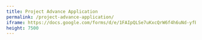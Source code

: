 ```yaml
---
title: Project Advance Application
permalink: /project-advance-application/
iframe: https://docs.google.com/forms/d/e/1FAIpQLSe7uKxcQrW6f4h6uNd-yfB7SAt-FGzppk4ZpJVEtsjVnN8lQw/viewform?usp=sf_link 
height: 7500
---
```

